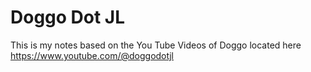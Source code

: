 # Doggo Dot JL

This is my notes based on the You Tube Videos of Doggo located 
here https://www.youtube.com/@doggodotjl
